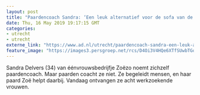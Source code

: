 ```yaml
---
layout: post
title: "Paardencoach Sandra: ‘Een leuk alternatief voor de sofa van de psycholoog’"
date: Thu, 16 May 2019 19:17:15 GMT
categories: 
- utrecht 
- utrecht 
externe_link: "https://www.ad.nl/utrecht/paardencoach-sandra-een-leuk-alternatief-voor-de-sofa-van-de-psycholoog~ad27f52d/"
feature_image: "https://images3.persgroep.net/rcs/D4Oi3V4HQe6XTfSUwbTGob34cr8/diocontent/148522690/_fitwidth/400/?appId=21791a8992982cd8da851550a453bd7f&quality=0.7"
---
```


Sandra Delvers (34) van éénvrouwsbedrijfje Zoëzo noemt zichzelf paardencoach. Maar paarden coacht ze niet. Ze begeleidt mensen, en haar paard Zoë helpt daarbij. Vandaag ontvangen ze acht werkzoekende vrouwen.
